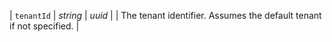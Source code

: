 | `tenantId` | _string_ | _uuid_ |             | The tenant identifier. Assumes the default tenant if not specified. |